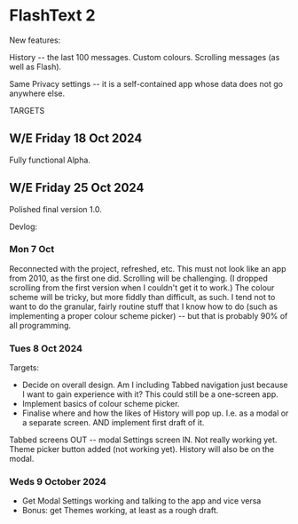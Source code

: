 # FlashText 2

New features:

History -- the last 100 messages.
Custom colours.
Scrolling messages (as well as Flash).

Same Privacy settings -- it is a self-contained app whose data does not go anywhere else.

TARGETS

## W/E Friday 18 Oct 2024

Fully functional Alpha.

## W/E Friday 25 Oct 2024

Polished final version 1.0.

Devlog:

### Mon 7 Oct

Reconnected with the project, refreshed, etc. This must not look like an app from 2010, as the first one did. Scrolling will be challenging. (I dropped scrolling from the first version when I couldn't get it to work.) The colour scheme will be tricky, but more fiddly than difficult, as such. I tend not to want to do the granular, fairly routine stuff that I know how to do (such as implementing a proper colour scheme picker) -- but that is probably 90% of all programming.

### Tues 8 Oct 2024

Targets:

- Decide on overall design. Am I including Tabbed navigation just because I want to gain experience with it? This could still be a one-screen app.
- Implement basics of colour scheme picker.
- Finalise where and how the likes of History will pop up. I.e. as a modal or a separate screen. AND implement first draft of it.

Tabbed screens OUT -- modal Settings screen IN. Not really working yet.
Theme picker button added (not working yet).
History will also be on the modal.

### Weds 9 October 2024

- Get Modal Settings working and talking to the app and vice versa
- Bonus: get Themes working, at least as a rough draft.

